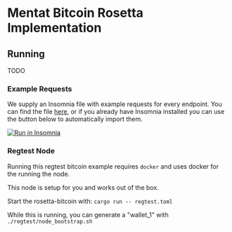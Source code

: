 # Mentat Bitcoin Rosetta Implementation

## Running

TODO

### Example Requests

We supply an Insomnia file with example requests for every endpoint. You can find the file [here](tools/Insomnia_example_payloads.json), or if you already have Insomnia installed you can use the button below to automatically import them.

<!-- the url being linked here is `insomnia://app/import?uri=https://github.com/monadicus/rosetta-bitcoin/blob/main/tools/Insomnia_example_payloads.json`. i was forced to use a link shortener because github refuses to directly link non-web uri's for "security reasons". `https://github.com/github/markup/issues/933#issuecomment-355426548` -->
[![Run in Insomnia](https://insomnia.rest/images/run.svg)](https://tinyurl.com/sync-btc)

### Regtest Node

Running this regtest bitcoin example requires `docker` and uses docker for the running the node.

This node is setup for you and works out of the box.

Start the rosetta-bitcoin with: `cargo run -- regtest.toml`

While this is running, you can generate a "wallet_1" with `./regtest/node_bootstrap.sh`
